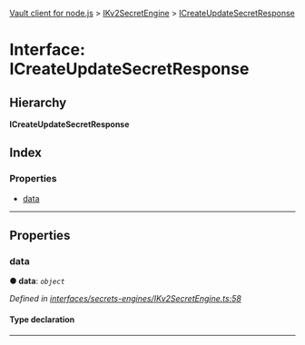 [Vault client for node.js](../README.md) > [IKv2SecretEngine](../modules/ikv2secretengine.md) > [ICreateUpdateSecretResponse](../interfaces/ikv2secretengine.icreateupdatesecretresponse.md)

# Interface: ICreateUpdateSecretResponse

## Hierarchy

**ICreateUpdateSecretResponse**

## Index

### Properties

* [data](ikv2secretengine.icreateupdatesecretresponse.md#data)

---

## Properties

<a id="data"></a>

###  data

**● data**: *`object`*

*Defined in [interfaces/secrets-engines/IKv2SecretEngine.ts:58](https://github.com/theogravity/vault-client/blob/a3d9e21/src/interfaces/secrets-engines/IKv2SecretEngine.ts#L58)*

#### Type declaration

___

